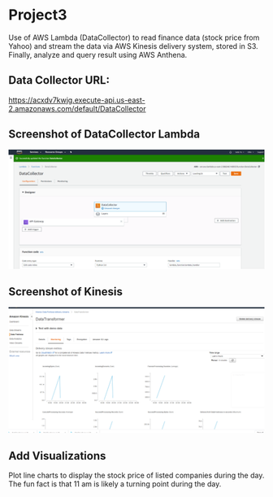 # Project3
Use of AWS Lambda (DataCollector) to read finance data (stock price from Yahoo) and stream the data via AWS Kinesis delivery system, stored in S3. Finally, analyze and query result using AWS Anthena. 

## Data Collector URL:
https://acxdv7kwjg.execute-api.us-east-2.amazonaws.com/default/DataCollector

## Screenshot of DataCollector Lambda
![](DataCollectorLambda.PNG)

## Screenshot of Kinesis
![](kinesis.PNG)

## Add Visualizations
Plot line charts to display the stock price of listed companies during the day. The fun fact is that 11 am is likely a turning point during the day. 
